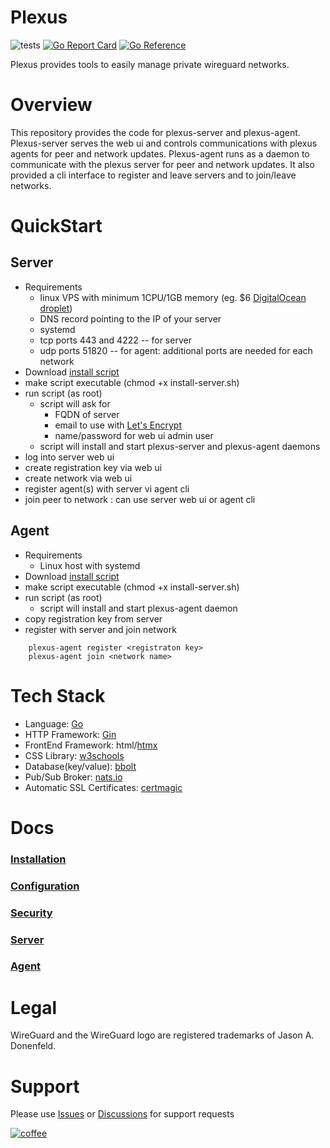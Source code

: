 Plexus
======
![tests](https://github.com/devilcove/plexus/actions/workflows/integrationtest.yml/badge.svg)
[![Go Report Card](https://goreportcard.com/badge/github.com/devilcove/pleuxs?style=flat-square)](https://goreportcard.com/report/github.com/devilcove/plexus)
[![Go Reference](https://pkg.go.dev/badge/github.com/devilcove/plexus.svg)](https://pkg.go.dev/github.com/devilcove/plexus)

Plexus provides tools to easily manage private wireguard networks.

Overview
========
This repository provides the code for plexus-server and plexus-agent.
Plexus-server serves the web ui and controls communications with plexus agents for peer and network updates.
Plexus-agent runs as a daemon to communicate with the plexus server for peer and network updates.  It also provided a cli interface to register and leave servers and to join/leave networks.

QuickStart
==========
Server
------
* Requirements
    * linux VPS with minimum 1CPU/1GB memory (eg.  $6 [DigitalOcean droplet](https://m.do.co/c/17e44f225e2e))
    * DNS record pointing to the IP of your server
    * systemd
    * tcp ports 443 and 4222  -- for server
    * udp ports 51820 -- for agent: additional ports are needed for each network 
* Download [install script](https://raw.githubusercontent.com/devilcove/plexus/master/scripts/install-server.sh)
* make script executable (chmod +x install-server.sh)
* run script  (as root)
    * script will ask for
        * FQDN of server
        * email to use with [Let's Encrypt](https://letsencrypt.org)
        * name/password for web ui admin user
    * script will install and start plexus-server and plexus-agent daemons
* log into server web ui
* create registration key via web ui
* create network via web ui
* register agent(s) with server vi agent cli
* join peer to network :  can use server web ui or agent cli

Agent
-----
* Requirements
    * Linux host with systemd
* Download [install script](https://raw.githubusercontent.com/devilcove/plexus/master/scripts/install-agent.sh)
* make script executable (chmod +x install-server.sh)
* run script  (as root)
    * script will install and start plexus-agent daemon
* copy registration key from server
* register with server and join network
```
    plexus-agent register <registraton key>
    plexus-agent join <network name>
```

Tech Stack
==========
* Language: [Go](https://go.dev)
* HTTP Framework: [Gin](https://github.com/gin-gonic/gin)
* FrontEnd Framework: html/[htmx](https://htmx.org)
* CSS Library: [w3schools](https://w3schools.com/w3css)
* Database(key/value): [bbolt](https://github.com/etcd-io/bbolt)
* Pub/Sub Broker: [nats.io](https://nats.io)
* Automatic SSL Certificates: [certmagic](https://github.com/caddyserver/certmagic)

Docs
====
### [Installation](docs/install.md)
### [Configuration](docs/configuration.md)
### [Security](docs/security.md)
### [Server](docs/server.md)
### [Agent](docs/agent.md)

Legal
=====
WireGuard and the WireGuard logo are registered trademarks of Jason A. Donenfeld.

Support
=======
Please use [Issues](https://github.com/devilcove/plexus/issues) or [Discussions](https://github.com/devilcove/plexus/discussions) for support requests

[![coffee](https://cdn.buymeacoffee.com/buttons/v2/default-blue.png)](https://www.buymeacoffee.com/mkasun)